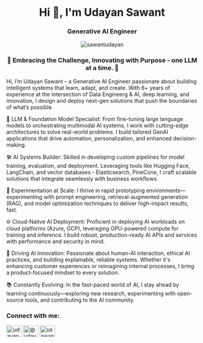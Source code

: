 <h1 align="center">Hi 👋, I'm Udayan Sawant</h1>
<h3 align="center">Generative AI Engineer</h3>

<p align="center"> <img src="https://komarev.com/ghpvc/?username=sawantudayan&label=Profile%20views&color=0e75b6&style=flat" alt="sawantudayan" /> </p>

<h3 align="center">🚀 Embracing the Challenge, Innovating with Purpose - one LLM at a time. 🚀</h3>

Hi, I’m Udayan Sawant – a Generative AI Engineer passionate about building intelligent systems that learn, adapt, and create. With 6+ years of experience at the intersection of Data Engineerg & AI, deep learning, and innovation, I design and deploy next-gen solutions that push the boundaries of what’s possible.

🧠 LLM & Foundation Model Specialist: From fine-tuning large language models to orchestrating multimodal AI systems, I work with cutting-edge architectures to solve real-world problems. I build tailored GenAI applications that drive automation, personalization, and enhanced decision-making.

🛠️ AI Systems Builder: Skilled in developing custom pipelines for model training, evaluation, and deployment. Leveraging tools like Hugging Face, LangChain, and vector databases - Elasticsearch, PineCone, I craft scalable solutions that integrate seamlessly with business workflows.

🧪 Experimentation at Scale: I thrive in rapid prototyping environments—experimenting with prompt engineering, retrieval-augmented generation (RAG), and model optimization techniques to deliver high-impact results, fast.

🌐 Cloud-Native AI Deployment: Proficient in deploying AI workloads on cloud platforms (Azure, GCP), leveraging GPU-powered compute for training and inference. I build robust, production-ready AI APIs and services with performance and security in mind.

🤖 Driving AI Innovation: Passionate about human-AI interaction, ethical AI practices, and building explainable, reliable systems. Whether it's enhancing customer experiences or reimagining internal processes, I bring a product-focused mindset to every solution.

📚 Constantly Evolving: In the fast-paced world of AI, I stay ahead by learning continuously—exploring new research, experimenting with open-source tools, and contributing to the AI community.


<h3 align="left">Connect with me:</h3>
<p align="left">
<a href="https://linkedin.com/in/udayan-sawant" target="blank"><img align="center" src="https://raw.githubusercontent.com/rahuldkjain/github-profile-readme-generator/master/src/images/icons/Social/linked-in-alt.svg" alt="udayan-sawant" height="30" width="40" /></a>
<a href="https://medium.com/@udayansawant7" target="blank"><img align="center" src="https://raw.githubusercontent.com/rahuldkjain/github-profile-readme-generator/master/src/images/icons/Social/medium.svg" alt="@udayansawant7" height="30" width="40" /></a>
<a href="https://www.leetcode.com/usawant08" target="blank"><img align="center" src="https://raw.githubusercontent.com/rahuldkjain/github-profile-readme-generator/master/src/images/icons/Social/leet-code.svg" alt="usawant08" height="30" width="40" /></a>
</p>

